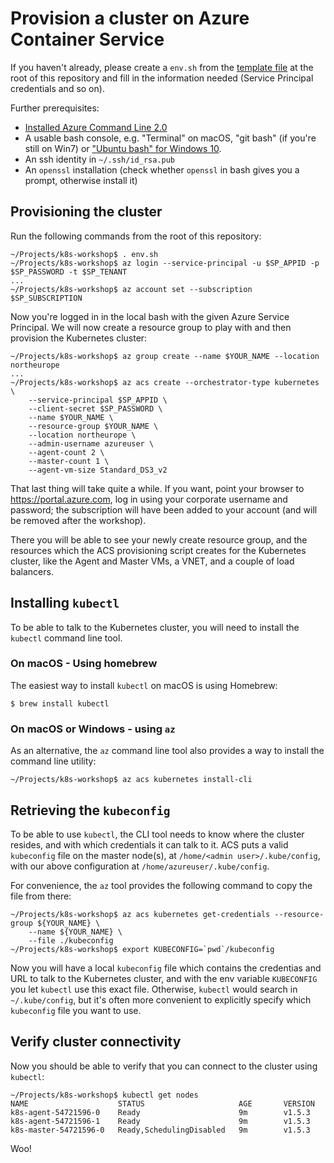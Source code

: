 # Provision a cluster on Azure Container Service

If you haven't already, please create a `env.sh` from the [template file](../env.sh.template) at the root of this repository and fill in the information needed (Service Principal credentials and so on).

Further prerequisites:

* [Installed Azure Command Line 2.0](https://docs.microsoft.com/en-us/cli/azure/install-azure-cli)
* A usable bash console, e.g. "Terminal" on macOS, "git bash" (if you're still on Win7) or ["Ubuntu bash" for Windows 10](https://msdn.microsoft.com/commandline/wsl/install_guide).
* An ssh identity in `~/.ssh/id_rsa.pub`
* An `openssl` installation (check whether `openssl` in bash gives you a prompt, otherwise install it)

## Provisioning the cluster

Run the following commands from the root of this repository:

```
~/Projects/k8s-workshop$ . env.sh
~/Projects/k8s-workshop$ az login --service-principal -u $SP_APPID -p $SP_PASSWORD -t $SP_TENANT
...
~/Projects/k8s-workshop$ az account set --subscription $SP_SUBSCRIPTION
```

Now you're logged in in the local bash with the given Azure Service Principal. We will now create a resource group to play with and then provision the Kubernetes cluster:

```
~/Projects/k8s-workshop$ az group create --name $YOUR_NAME --location northeurope
...
~/Projects/k8s-workshop$ az acs create --orchestrator-type kubernetes \
    --service-principal $SP_APPID \
    --client-secret $SP_PASSWORD \
    --name $YOUR_NAME \
    --resource-group $YOUR_NAME \
    --location northeurope \
    --admin-username azureuser \
    --agent-count 2 \
    --master-count 1 \
    --agent-vm-size Standard_DS3_v2
```

That last thing will take quite a while. If you want, point your browser to https://portal.azure.com, log in using your corporate username and password; the subscription will have been added to your account (and will be removed after the workshop).

There you will be able to see your newly create resource group, and the resources which the ACS provisioning script creates for the Kubernetes cluster, like the Agent and Master VMs, a VNET, and a couple of load balancers.

## Installing `kubectl`

To be able to talk to the Kubernetes cluster, you will need to install the `kubectl` command line tool.

### On macOS - Using homebrew

The easiest way to install `kubectl` on macOS is using Homebrew:

```
$ brew install kubectl
```

### On macOS or Windows - using `az`

As an alternative, the `az` command line tool also provides a way to install the command line utility:

```
~/Projects/k8s-workshop$ az acs kubernetes install-cli
```

## Retrieving the `kubeconfig`

To be able to use `kubectl`, the CLI tool needs to know where the cluster resides, and with which credentials it can talk to it. ACS puts a valid `kubeconfig` file on the master node(s), at `/home/<admin user>/.kube/config`, with our above configuration at `/home/azureuser/.kube/config`.

For convenience, the `az` tool provides the following command to copy the file from there:

```
~/Projects/k8s-workshop$ az acs kubernetes get-credentials --resource-group ${YOUR_NAME} \
    --name ${YOUR_NAME} \
    --file ./kubeconfig
~/Projects/k8s-workshop$ export KUBECONFIG=`pwd`/kubeconfig
```

Now you will have a local `kubeconfig` file which contains the credentias and URL to talk to the Kubernetes cluster, and with the env variable `KUBECONFIG` you let `kubectl` use this exact file. Otherwise, `kubectl` would search in `~/.kube/config`, but it's often more convenient to explicitly specify which `kubeconfig` file you want to use.

## Verify cluster connectivity

Now you should be able to verify that you can connect to the cluster using `kubectl`:

```
~/Projects/k8s-workshop$ kubectl get nodes
NAME                    STATUS                     AGE       VERSION
k8s-agent-54721596-0    Ready                      9m        v1.5.3
k8s-agent-54721596-1    Ready                      9m        v1.5.3
k8s-master-54721596-0   Ready,SchedulingDisabled   9m        v1.5.3
```

Woo!
